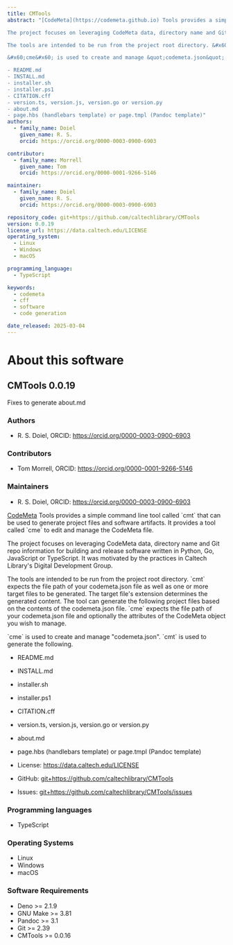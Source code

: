 ```yaml
---
title: CMTools
abstract: "[CodeMeta](https://codemeta.github.io) Tools provides a simple command line tool called &#x60;cmt&#x60; that can be used to generate project files and software artifacts. It provides a tool called &#x60;cme&#x60; to edit and manage the CodeMeta file.

The project focuses on leveraging CodeMeta data, directory name and Git repo information for building and release software written in Python, Go, JavaScript or TypeScript. It was motivated by the practices in Caltech Library&#x27;s Digital Development Group.

The tools are intended to be run from the project root directory. &#x60;cmt&#x60; expects the file path of your codemeta.json file as well as one or more target files to be generated. The target file&#x27;s extension determines the generated content. The tool can generate the following project files based on the contents of the codemeta.json file. &#x60;cme&#x60; expects the file path of your codemeta.json file and optionally the attributes of the CodeMeta object you wish to manage.

&#x60;cme&#x60; is used to create and manage &quot;codemeta.json&quot;. &#x60;cmt&#x60; is used to generate the following.

- README.md
- INSTALL.md
- installer.sh
- installer.ps1
- CITATION.cff
- version.ts, version.js, version.go or version.py
- about.md
- page.hbs (handlebars template) or page.tmpl (Pandoc template)"
authors:
  - family_name: Doiel
    given_name: R. S.
    orcid: https://orcid.org/0000-0003-0900-6903

contributor:
  - family_name: Morrell
    given_name: Tom
    orcid: https://orcid.org/0000-0001-9266-5146

maintainer:
  - family_name: Doiel
    given_name: R. S.
    orcid: https://orcid.org/0000-0003-0900-6903

repository_code: git+https://github.com/caltechlibrary/CMTools
version: 0.0.19
license_url: https://data.caltech.edu/LICENSE
operating_system:
  - Linux
  - Windows
  - macOS

programming_language:
  - TypeScript

keywords:
  - codemeta
  - cff
  - software
  - code generation

date_released: 2025-03-04
---
```


About this software
===================

## CMTools 0.0.19

Fixes to generate about.md

### Authors

- R. S. Doiel, ORCID: <https://orcid.org/0000-0003-0900-6903>

### Contributors

- Tom Morrell, ORCID: <https://orcid.org/0000-0001-9266-5146>

### Maintainers

- R. S. Doiel, ORCID: <https://orcid.org/0000-0003-0900-6903>

[CodeMeta](https://codemeta.github.io) Tools provides a simple command line tool called &#x60;cmt&#x60; that can be used to generate project files and software artifacts. It provides a tool called &#x60;cme&#x60; to edit and manage the CodeMeta file.

The project focuses on leveraging CodeMeta data, directory name and Git repo information for building and release software written in Python, Go, JavaScript or TypeScript. It was motivated by the practices in Caltech Library&#x27;s Digital Development Group.

The tools are intended to be run from the project root directory. &#x60;cmt&#x60; expects the file path of your codemeta.json file as well as one or more target files to be generated. The target file&#x27;s extension determines the generated content. The tool can generate the following project files based on the contents of the codemeta.json file. &#x60;cme&#x60; expects the file path of your codemeta.json file and optionally the attributes of the CodeMeta object you wish to manage.

&#x60;cme&#x60; is used to create and manage &quot;codemeta.json&quot;. &#x60;cmt&#x60; is used to generate the following.

- README.md
- INSTALL.md
- installer.sh
- installer.ps1
- CITATION.cff
- version.ts, version.js, version.go or version.py
- about.md
- page.hbs (handlebars template) or page.tmpl (Pandoc template)

- License: <https://data.caltech.edu/LICENSE>
- GitHub: <git+https://github.com/caltechlibrary/CMTools>
- Issues: <git+https://github.com/caltechlibrary/CMTools/issues>

### Programming languages

- TypeScript


### Operating Systems

- Linux
- Windows
- macOS


### Software Requirements

- Deno &gt;&#x3D; 2.1.9
- GNU Make &gt;&#x3D; 3.81
- Pandoc &gt;&#x3D; 3.1
- Git &gt;&#x3D; 2.39
- CMTools &gt;&#x3D; 0.0.16

